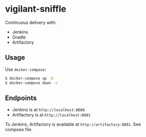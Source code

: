 # vigilant-sniffle

Continuous delivery with:

* Jenkins
* Gradle
* Artifactory


## Usage

Use `docker-compose`:

```sh
$ docker-compose up -d
$ docker-compose down -v
```


## Endpoints

* Jenkins is at `http://localhost:8080`
* Artifactory is at `http://localhost:8081`

To Jenkins, Artifactory is available at `http://artifactory:8081`. See compose file.
